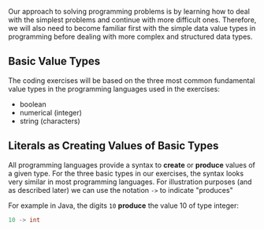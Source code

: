 
Our approach to solving programming problems is by learning how to deal with the simplest problems and continue with more difficult ones.  Therefore, we will also need to become familiar first with the simple data value types in programming before dealing with more complex and structured data types.

## Basic Value Types 
The coding exercises will be based on the three most common fundamental value types in the programming languages used in the 
exercises: 

* boolean
* numerical (integer)
* string (characters)

## Literals as Creating Values of Basic Types
All programming languages provide a syntax to **create** or **produce** values of a given type.  For the three basic types in our exercises, the syntax looks very similar in most programming languages.  For illustration purposes (and as described later) we can use the notation `->` to indicate "produces"

For example in Java, the digits `10` **produce** the value 10 of type integer:

```java
10 -> int
```
